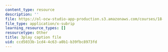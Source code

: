 ```yaml
---
content_type: resource
description: ''
file: https://ol-ocw-studio-app-production.s3.amazonaws.com/courses/18-06sc-linear-algebra-fall-2011/ccd5033b1cd44c63a0b1b39fbc8973fd_GLFg2UBMAxc.srt
file_type: application/x-subrip
learning_resource_types: []
resourcetype: Other
title: 3play caption file
uid: ccd5033b-1cd4-4c63-a0b1-b39fbc8973fd
---
```

